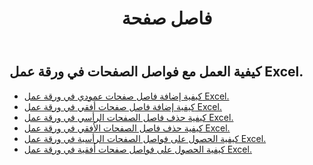 ﻿---
title: فاصل صفحة
second_title: Aspose.Cells Cloud Documen
type: docs
url: /ar/working-with-pagebreaks/
aliases: [/working-with-pagebreaks/]
keywords: Get, add, delete, and update page break in an Excel worksheet
description: Aspose.Cells Cloud REST API يدعم الحصول على فاصل الصفحات وإضافته وحذفه وتحديثه في ورقة عمل Excel. يدعم SDK أنواع لغات التطوير. وهي تشمل Android وC# وGo وJava وNodeJS وPerl وPHP وPython وRuby وswift.
weight: 100
---
## كيفية العمل مع فواصل الصفحات في ورقة عمل Excel.

- [كيفية إضافة فاصل صفحات عمودي في ورقة عمل Excel.](/cells/ar/page-breaks/add-vertical-page-break/)
- [كيفية إضافة فاصل صفحات أفقي في ورقة عمل Excel.](/cells/ar/page-breaks/add-horizontal-page-break/)
- [كيفية حذف فاصل الصفحات الرأسي في ورقة عمل Excel.](/cells/ar/page-breaks/delete-vertical-page-break/)
- [كيفية حذف فاصل الصفحات الأفقي في ورقة عمل Excel.](/cells/ar/page-breaks/delete-vertical-page-break/)
- [كيفية الحصول على فواصل الصفحات الرأسية في ورقة عمل Excel.](/cells/ar/page-breaks/get-vertical-page-breaks/)
- [كيفية الحصول على فواصل صفحات أفقية في ورقة عمل Excel.](/cells/ar/page-breaks/get-vertical-page-breaks/)

